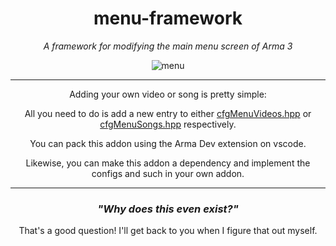<div align="center">
  <h1>menu-framework</h1>
  <p>
    <i>A framework for modifying the main menu screen of Arma 3</i>
  </p>

  ![menu](https://github.com/SilenceIsFatto/menu-framework/assets/78276788/cbde9452-f69c-46a9-a367-db52b9dcb31b)

  ***
  
  Adding your own video or song is pretty simple:

  All you need to do is add a new entry to either [cfgMenuVideos.hpp](https://github.com/SilenceIsFatto/menu-framework/blob/main/menu_framework/addons/core/configs/cfgMenuVideos.hpp) or [cfgMenuSongs.hpp](https://github.com/SilenceIsFatto/menu-framework/blob/main/menu_framework/addons/core/configs/cfgMenuSongs.hpp) respectively.

  You can pack this addon using the Arma Dev extension on vscode.

  Likewise, you can make this addon a dependency and implement the configs and such in your own addon.

  ***

  ### ***"Why does this even exist?"***

  That's a good question! 
  I'll get back to you when I figure that out myself.


</div>
